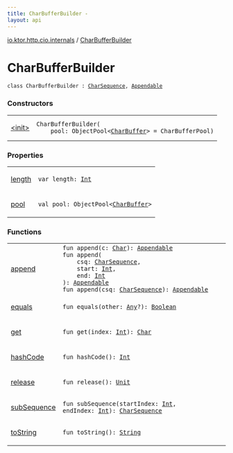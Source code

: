 ```yaml
---
title: CharBufferBuilder - 
layout: api
---
```


<div class='api-docs-breadcrumbs'><a href="../index.html">io.ktor.http.cio.internals</a> / <a href="./index.html">CharBufferBuilder</a></div>

# CharBufferBuilder

<div class="signature"><code><span class="keyword">class </span><span class="identifier">CharBufferBuilder</span>&nbsp;<span class="symbol">:</span>&nbsp;<a href="https://kotlinlang.org/api/latest/jvm/stdlib/kotlin/-char-sequence/index.html"><span class="identifier">CharSequence</span></a><span class="symbol">, </span><a href="https://kotlinlang.org/api/latest/jvm/stdlib/kotlin.text/-appendable/index.html"><span class="identifier">Appendable</span></a></code></div>

### Constructors

<table class="api-docs-table">
<tbody>
<tr>
<td markdown="1">

<a href="-init-.html">&lt;init&gt;</a>


</td>
<td markdown="1">
<div class="signature"><code><span class="identifier">CharBufferBuilder</span><span class="symbol">(</span><br/>&nbsp;&nbsp;&nbsp;&nbsp;<span class="parameterName" id="io.ktor.http.cio.internals.CharBufferBuilder$<init>(kotlinx.io.pool.ObjectPool((java.nio.CharBuffer)))/pool">pool</span><span class="symbol">:</span>&nbsp;<span class="identifier">ObjectPool</span><span class="symbol">&lt;</span><a href="http://docs.oracle.com/javase/6/docs/api/java/nio/CharBuffer.html"><span class="identifier">CharBuffer</span></a><span class="symbol">&gt;</span>&nbsp;<span class="symbol">=</span>&nbsp;CharBufferPool<span class="symbol">)</span></code></div>

</td>
</tr>
</tbody>
</table>

### Properties

<table class="api-docs-table">
<tbody>
<tr>
<td markdown="1">

<a href="length.html">length</a>


</td>
<td markdown="1">
<div class="signature"><code><span class="keyword">var </span><span class="identifier">length</span><span class="symbol">: </span><a href="https://kotlinlang.org/api/latest/jvm/stdlib/kotlin/-int/index.html"><span class="identifier">Int</span></a></code></div>

</td>
</tr>
<tr>
<td markdown="1">

<a href="pool.html">pool</a>


</td>
<td markdown="1">
<div class="signature"><code><span class="keyword">val </span><span class="identifier">pool</span><span class="symbol">: </span><span class="identifier">ObjectPool</span><span class="symbol">&lt;</span><a href="http://docs.oracle.com/javase/6/docs/api/java/nio/CharBuffer.html"><span class="identifier">CharBuffer</span></a><span class="symbol">&gt;</span></code></div>

</td>
</tr>
</tbody>
</table>

### Functions

<table class="api-docs-table">
<tbody>
<tr>
<td markdown="1">

<a href="append.html">append</a>


</td>
<td markdown="1">
<div class="signature"><code><span class="keyword">fun </span><span class="identifier">append</span><span class="symbol">(</span><span class="parameterName" id="io.ktor.http.cio.internals.CharBufferBuilder$append(kotlin.Char)/c">c</span><span class="symbol">:</span>&nbsp;<a href="https://kotlinlang.org/api/latest/jvm/stdlib/kotlin/-char/index.html"><span class="identifier">Char</span></a><span class="symbol">)</span><span class="symbol">: </span><a href="https://kotlinlang.org/api/latest/jvm/stdlib/kotlin.text/-appendable/index.html"><span class="identifier">Appendable</span></a></code></div>

<div class="signature"><code><span class="keyword">fun </span><span class="identifier">append</span><span class="symbol">(</span><br/>&nbsp;&nbsp;&nbsp;&nbsp;<span class="parameterName" id="io.ktor.http.cio.internals.CharBufferBuilder$append(kotlin.CharSequence, kotlin.Int, kotlin.Int)/csq">csq</span><span class="symbol">:</span>&nbsp;<a href="https://kotlinlang.org/api/latest/jvm/stdlib/kotlin/-char-sequence/index.html"><span class="identifier">CharSequence</span></a><span class="symbol">, </span><br/>&nbsp;&nbsp;&nbsp;&nbsp;<span class="parameterName" id="io.ktor.http.cio.internals.CharBufferBuilder$append(kotlin.CharSequence, kotlin.Int, kotlin.Int)/start">start</span><span class="symbol">:</span>&nbsp;<a href="https://kotlinlang.org/api/latest/jvm/stdlib/kotlin/-int/index.html"><span class="identifier">Int</span></a><span class="symbol">, </span><br/>&nbsp;&nbsp;&nbsp;&nbsp;<span class="parameterName" id="io.ktor.http.cio.internals.CharBufferBuilder$append(kotlin.CharSequence, kotlin.Int, kotlin.Int)/end">end</span><span class="symbol">:</span>&nbsp;<a href="https://kotlinlang.org/api/latest/jvm/stdlib/kotlin/-int/index.html"><span class="identifier">Int</span></a><br/><span class="symbol">)</span><span class="symbol">: </span><a href="https://kotlinlang.org/api/latest/jvm/stdlib/kotlin.text/-appendable/index.html"><span class="identifier">Appendable</span></a></code></div>

<div class="signature"><code><span class="keyword">fun </span><span class="identifier">append</span><span class="symbol">(</span><span class="parameterName" id="io.ktor.http.cio.internals.CharBufferBuilder$append(kotlin.CharSequence)/csq">csq</span><span class="symbol">:</span>&nbsp;<a href="https://kotlinlang.org/api/latest/jvm/stdlib/kotlin/-char-sequence/index.html"><span class="identifier">CharSequence</span></a><span class="symbol">)</span><span class="symbol">: </span><a href="http://docs.oracle.com/javase/6/docs/api/java/lang/Appendable.html"><span class="identifier">Appendable</span></a></code></div>

</td>
</tr>
<tr>
<td markdown="1">

<a href="equals.html">equals</a>


</td>
<td markdown="1">
<div class="signature"><code><span class="keyword">fun </span><span class="identifier">equals</span><span class="symbol">(</span><span class="parameterName" id="io.ktor.http.cio.internals.CharBufferBuilder$equals(kotlin.Any)/other">other</span><span class="symbol">:</span>&nbsp;<a href="https://kotlinlang.org/api/latest/jvm/stdlib/kotlin/-any/index.html"><span class="identifier">Any</span></a><span class="symbol">?</span><span class="symbol">)</span><span class="symbol">: </span><a href="https://kotlinlang.org/api/latest/jvm/stdlib/kotlin/-boolean/index.html"><span class="identifier">Boolean</span></a></code></div>

</td>
</tr>
<tr>
<td markdown="1">

<a href="get.html">get</a>


</td>
<td markdown="1">
<div class="signature"><code><span class="keyword">fun </span><span class="identifier">get</span><span class="symbol">(</span><span class="parameterName" id="io.ktor.http.cio.internals.CharBufferBuilder$get(kotlin.Int)/index">index</span><span class="symbol">:</span>&nbsp;<a href="https://kotlinlang.org/api/latest/jvm/stdlib/kotlin/-int/index.html"><span class="identifier">Int</span></a><span class="symbol">)</span><span class="symbol">: </span><a href="https://kotlinlang.org/api/latest/jvm/stdlib/kotlin/-char/index.html"><span class="identifier">Char</span></a></code></div>

</td>
</tr>
<tr>
<td markdown="1">

<a href="hash-code.html">hashCode</a>


</td>
<td markdown="1">
<div class="signature"><code><span class="keyword">fun </span><span class="identifier">hashCode</span><span class="symbol">(</span><span class="symbol">)</span><span class="symbol">: </span><a href="https://kotlinlang.org/api/latest/jvm/stdlib/kotlin/-int/index.html"><span class="identifier">Int</span></a></code></div>

</td>
</tr>
<tr>
<td markdown="1">

<a href="release.html">release</a>


</td>
<td markdown="1">
<div class="signature"><code><span class="keyword">fun </span><span class="identifier">release</span><span class="symbol">(</span><span class="symbol">)</span><span class="symbol">: </span><a href="https://kotlinlang.org/api/latest/jvm/stdlib/kotlin/-unit/index.html"><span class="identifier">Unit</span></a></code></div>

</td>
</tr>
<tr>
<td markdown="1">

<a href="sub-sequence.html">subSequence</a>


</td>
<td markdown="1">
<div class="signature"><code><span class="keyword">fun </span><span class="identifier">subSequence</span><span class="symbol">(</span><span class="parameterName" id="io.ktor.http.cio.internals.CharBufferBuilder$subSequence(kotlin.Int, kotlin.Int)/startIndex">startIndex</span><span class="symbol">:</span>&nbsp;<a href="https://kotlinlang.org/api/latest/jvm/stdlib/kotlin/-int/index.html"><span class="identifier">Int</span></a><span class="symbol">, </span><span class="parameterName" id="io.ktor.http.cio.internals.CharBufferBuilder$subSequence(kotlin.Int, kotlin.Int)/endIndex">endIndex</span><span class="symbol">:</span>&nbsp;<a href="https://kotlinlang.org/api/latest/jvm/stdlib/kotlin/-int/index.html"><span class="identifier">Int</span></a><span class="symbol">)</span><span class="symbol">: </span><a href="https://kotlinlang.org/api/latest/jvm/stdlib/kotlin/-char-sequence/index.html"><span class="identifier">CharSequence</span></a></code></div>

</td>
</tr>
<tr>
<td markdown="1">

<a href="to-string.html">toString</a>


</td>
<td markdown="1">
<div class="signature"><code><span class="keyword">fun </span><span class="identifier">toString</span><span class="symbol">(</span><span class="symbol">)</span><span class="symbol">: </span><a href="https://kotlinlang.org/api/latest/jvm/stdlib/kotlin/-string/index.html"><span class="identifier">String</span></a></code></div>

</td>
</tr>
</tbody>
</table>
